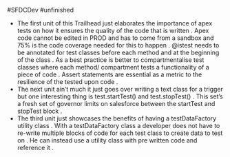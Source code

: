 #SFDCDev #unfinished 


- The first unit of this Trailhead just elaborates the importance of apex tests on how it ensures the quality of the code that is written . Apex code cannot be edited in PROD and has to come from a sandbox and 75% is the code coverage needed for this to happen . @istest needs to be annotated for test classes before each method and at the beginning of the class . As a best practice is better to compartmentalise test classes where each method/ compartment tests a functionality of a piece of code . Assert statements are essential as a metric to the resilience of the tested upon code . 
- The next unit ain’t much it just goes over writing a text class for a trigger but one interesting thing is test.startTest() and test.stopTest() . This set’s a fresh set of governor limits on salesforce between the startTest and stopTest block . 
- The third unit just showcases the benefits of having a testDataFactory utility class . With a testDataFactory class a developer does not have to re-write multiple blocks of code for each test class to create data to test on . He can instead use a utility class with pre written code and reference it . 